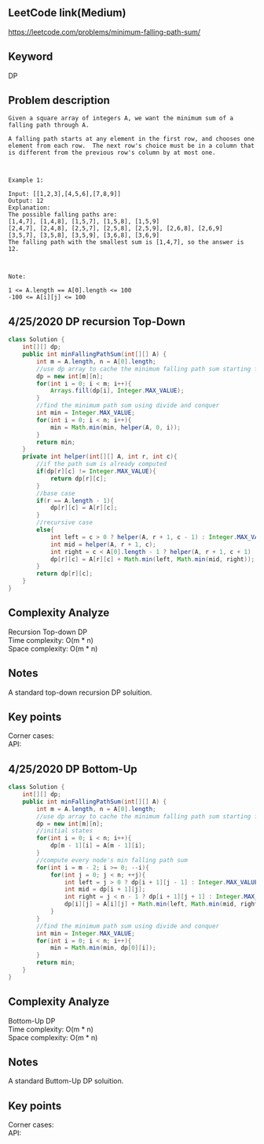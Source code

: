 ## LeetCode link(Medium)
https://leetcode.com/problems/minimum-falling-path-sum/

## Keyword
DP

## Problem description
```
Given a square array of integers A, we want the minimum sum of a falling path through A.

A falling path starts at any element in the first row, and chooses one element from each row.  The next row's choice must be in a column that is different from the previous row's column by at most one.

 

Example 1:

Input: [[1,2,3],[4,5,6],[7,8,9]]
Output: 12
Explanation: 
The possible falling paths are:
[1,4,7], [1,4,8], [1,5,7], [1,5,8], [1,5,9]
[2,4,7], [2,4,8], [2,5,7], [2,5,8], [2,5,9], [2,6,8], [2,6,9]
[3,5,7], [3,5,8], [3,5,9], [3,6,8], [3,6,9]
The falling path with the smallest sum is [1,4,7], so the answer is 12.

 

Note:

1 <= A.length == A[0].length <= 100
-100 <= A[i][j] <= 100
```
## 4/25/2020 DP recursion Top-Down

```java
class Solution {
    int[][] dp;
    public int minFallingPathSum(int[][] A) {
        int m = A.length, n = A[0].length;
        //use dp array to cache the minimum falling path sum starting from that index
        dp = new int[m][n];
        for(int i = 0; i < m; i++){
            Arrays.fill(dp[i], Integer.MAX_VALUE);
        }
        //find the minimum path sum using divide and conquer
        int min = Integer.MAX_VALUE;
        for(int i = 0; i < n; i++){
            min = Math.min(min, helper(A, 0, i));
        }
        return min;
    }
    private int helper(int[][] A, int r, int c){
        //if the path sum is already computed
        if(dp[r][c] != Integer.MAX_VALUE){
            return dp[r][c];
        }
        //base case
        if(r == A.length - 1){
            dp[r][c] = A[r][c];
        }
        //recursive case
        else{
            int left = c > 0 ? helper(A, r + 1, c - 1) : Integer.MAX_VALUE;
            int mid = helper(A, r + 1, c);
            int right = c < A[0].length - 1 ? helper(A, r + 1, c + 1) : Integer.MAX_VALUE;
            dp[r][c] = A[r][c] + Math.min(left, Math.min(mid, right));
        }
        return dp[r][c];
    }
}
```

## Complexity Analyze
Recursion Top-down DP\
Time complexity: O(m * n)\
Space complexity: O(m * n)

## Notes
A standard top-down recursion DP soluition.

## Key points
Corner cases: \
API:

## 4/25/2020 DP Bottom-Up

```java
class Solution {
    int[][] dp;
    public int minFallingPathSum(int[][] A) {
        int m = A.length, n = A[0].length;
        //use dp array to cache the minimum falling path sum starting from that index
        dp = new int[m][n];
        //initial states
        for(int i = 0; i < n; i++){
            dp[m - 1][i] = A[m - 1][i];
        }
        //compute every node's min falling path sum
        for(int i = m - 2; i >= 0; --i){
            for(int j = 0; j < n; ++j){
                int left = j > 0 ? dp[i + 1][j - 1] : Integer.MAX_VALUE;
                int mid = dp[i + 1][j];
                int right = j < n - 1 ? dp[i + 1][j + 1] : Integer.MAX_VALUE;
                dp[i][j] = A[i][j] + Math.min(left, Math.min(mid, right));
            }
        }
        //find the minimum path sum using divide and conquer
        int min = Integer.MAX_VALUE;
        for(int i = 0; i < n; i++){
            min = Math.min(min, dp[0][i]);
        }
        return min;
    }
}
```

## Complexity Analyze
Bottom-Up DP\
Time complexity: O(m * n)\
Space complexity: O(m * n)

## Notes
A standard Buttom-Up DP soluition.

## Key points
Corner cases: \
API: